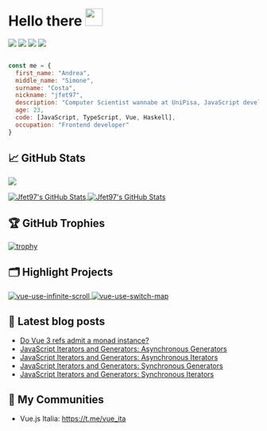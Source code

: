 # Hello there <img src="https://media.giphy.com/media/hvRJCLFzcasrR4ia7z/giphy.gif" width="35px">

![](https://img.shields.io/static/v1?label=JavaScript&message=%E2%9D%A4&color=yellow)
![](https://img.shields.io/static/v1?label=TypeScript&message=%E2%9D%A4&color=blue)
![](https://img.shields.io/static/v1?label=Vue&message=%E2%9D%A4&color=41B883)
![](https://img.shields.io/static/v1?label=Functional%20Programming&message=%E2%9D%A4&color=c4451d)

```js

const me = {
  first_name: "Andrea",
  middle_name: "Simone",
  surname: "Costa",
  nickname: "jfet97",
  description: "Computer Scientist wannabe at UniPisa, JavaScript developer for the rest of the time",
  age: 23,
  code: [JavaScript, TypeScript, Vue, Haskell],
  occupation: "Frontend developer"
}

```

## &#x1f4c8; GitHub Stats

![](https://gitwar.herokuapp.com/badge?username=jfet97)

<a href="https://github.com/jfet97/jfet97">
  <img align="center" src="https://github-readme-stats.vercel.app/api/top-langs/?username=jfet97&hide=c%2B%2B,c,html&title_color=6aa6f8&text_color=8a919a&icon_color=6aa6f8&bg_color=0e1116" alt="Jfet97's GitHub Stats" />
</a>

<a href="https://github.com/jfet97/jfet97">
  <img align="center" src="https://github-readme-stats.vercel.app/api?username=jfet97&show_icons=true&line_height=27&count_private=true&title_color=6aa6f8&text_color=8a919a&icon_color=6aa6f8&bg_color=0e1116" alt="Jfet97's GitHub Stats" />
</a>

## 🏆 GitHub Trophies

[![trophy](https://github-profile-trophy.vercel.app/?username=jfet97&theme=nord)](https://github.com/ryo-ma/github-profile-trophy)


## 🗂️ Highlight Projects

<a href="https://github.com/jfet97/vue-use-infinite-scroll">
  <img align="center" src="https://github-readme-stats.vercel.app/api/pin/?username=jfet97&repo=vue-use-infinite-scroll&show_icons=true&line_height=27&title_color=6aa6f8&text_color=8a919a&icon_color=6aa6f8&bg_color=0e1116" alt="vue-use-infinite-scroll" />
</a>

<a href="https://github.com/jfet97/vue-use-switch-map">
  <img align="center" src="https://github-readme-stats.vercel.app/api/pin/?username=jfet97&repo=vue-use-switch-map&show_icons=true&line_height=27&title_color=6aa6f8&text_color=8a919a&icon_color=6aa6f8&bg_color=0e1116" alt="vue-use-switch-map" />
</a>

## 📕 Latest blog posts
<!-- BLOG-POST-LIST:START -->
- [Do Vue 3 refs admit a monad instance?](https://dev.to/jfet97/do-vue-3-refs-admit-a-monad-instance-5fan)
- [JavaScript Iterators and Generators: Asynchronous Generators](https://dev.to/jfet97/javascript-iterators-and-generators-asynchronous-generators-2n4e)
- [JavaScript Iterators and Generators: Asynchronous Iterators](https://dev.to/jfet97/javascript-iterators-and-generators-asynchronous-iterators-28b8)
- [JavaScript Iterators and Generators: Synchronous Generators](https://dev.to/jfet97/javascript-iterators-and-generators-synchronous-generators-3ai4)
- [JavaScript Iterators and Generators: Synchronous Iterators](https://dev.to/jfet97/javascript-iterators-and-generators-synchronous-iterators-141d)
<!-- BLOG-POST-LIST:END -->

## 👥 My Communities

- Vue.js Italia: https://t.me/vue_ita
